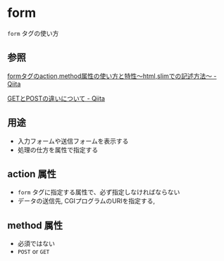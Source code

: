 # form

`form` タグの使い方

## 参照

[formタグのaction,method属性の使い方と特性〜html,slimでの記述方法〜 \- Qiita](https://qiita.com/mikuhonda/items/f3126380d3340f3d8a2b)

[GETとPOSTの違いについて \- Qiita](https://qiita.com/kanataxa/items/522efb74421255f0e0a1)

## 用途

* 入力フォームや送信フォームを表示する
* 処理の仕方を属性で指定する

## action 属性

* `form` タグに指定する属性で、必ず指定しなければならない
* データの送信先, CGIプログラムのURIを指定する,

## method 属性

* 必須ではない
* `POST` or `GET`
